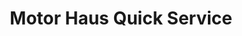 ---
title: "Motor Haus Quick Service"
url: /montevideo/motor-haus-quick-service/
shop: reparación de automóviles
---